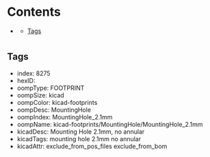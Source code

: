 



Contents
========

* [](#)
	* [Tags](#tags)

# 

## Tags

- index: 8275
- hexID: 
- oompType: FOOTPRINT
- oompSize: kicad
- oompColor: kicad-footprints
- oompDesc: MountingHole
- oompIndex: MountingHole_2.1mm
- oompName: kicad-footprints/MountingHole/MountingHole_2.1mm
- kicadDesc: Mounting Hole 2.1mm, no annular
- kicadTags: mounting hole 2.1mm no annular
- kicadAttr: exclude_from_pos_files exclude_from_bom
